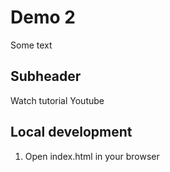 # Demo 2

Some text

## Subheader

Watch tutorial Youtube

## Local development

1. Open index.html in your browser